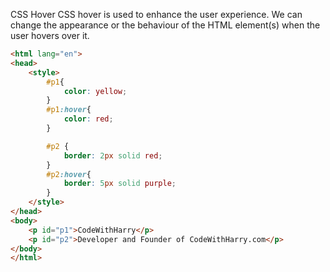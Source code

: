CSS Hover
CSS hover is used to enhance the user experience. We can change the appearance or the behaviour of the HTML element(s) when the user hovers over it.

```html
<html lang="en">
<head>
    <style>
        #p1{
            color: yellow;
        }
        #p1:hover{
            color: red;
        }

        #p2 {
            border: 2px solid red;
        }
        #p2:hover{
            border: 5px solid purple;
        }
    </style>
</head>
<body>
    <p id="p1">CodeWithHarry</p>
    <p id="p2">Developer and Founder of CodeWithHarry.com</p>
</body>
</html>
```
